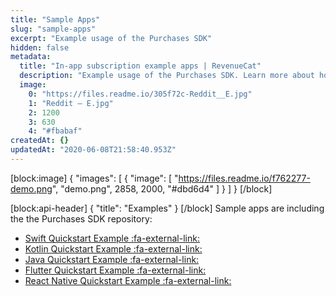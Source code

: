 ```yaml
---
title: "Sample Apps"
slug: "sample-apps"
excerpt: "Example usage of the Purchases SDK"
hidden: false
metadata: 
  title: "In-app subscription example apps | RevenueCat"
  description: "Example usage of the Purchases SDK. Learn more about how to set up in-app purchases and subscriptions with RevenueCats simple to implement Purchases SDK."
  image: 
    0: "https://files.readme.io/305f72c-Reddit__E.jpg"
    1: "Reddit – E.jpg"
    2: 1200
    3: 630
    4: "#fbabaf"
createdAt: {}
updatedAt: "2020-06-08T21:58:40.953Z"
---
```

[block:image]
{
  "images": [
    {
      "image": [
        "https://files.readme.io/f762277-demo.png",
        "demo.png",
        2858,
        2000,
        "#dbd6d4"
      ]
    }
  ]
}
[/block]

[block:api-header]
{
  "title": "Examples"
}
[/block]
Sample apps are including the the Purchases SDK repository:

  * [Swift Quickstart Example :fa-external-link:](https://github.com/RevenueCat/purchases-ios/tree/master/Examples/SwiftExample)
  * [Kotlin Quickstart Example :fa-external-link:](https://github.com/RevenueCat/purchases-android/tree/master/purchases-sample)
  * [Java Quickstart Example :fa-external-link:](https://github.com/RevenueCat/purchases-android/tree/develop/purchases-sample-java)
  * [Flutter Quickstart Example :fa-external-link:](https://github.com/RevenueCat/purchases-flutter/tree/master/example)
  * [React Native Quickstart Example :fa-external-link:](https://github.com/RevenueCat/react-native-purchases/tree/master/example)